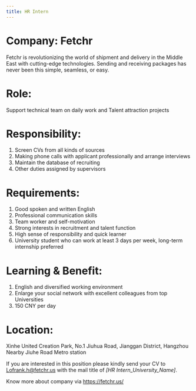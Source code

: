 ```yaml
---
title: HR Intern
---
```

# Company: Fetchr
Fetchr is revolutionizing the world of  shipment and delivery in the Middle East  with cutting-edge technologies. Sending and receiving packages has never been this simple, seamless, or easy.

# Role:
Support technical team on daily work and Talent attraction projects

# Responsibility:
1. Screen CVs from all kinds of sources
2. Making phone calls with applicant professionally and arrange interviews
3. Maintain the database of recruiting
4. Other duties assigned by supervisors

# Requirements:
1. Good spoken and written English
2. Professional communication skills
3. Team worker and self-motivation
4. Strong interests in recruitment and talent function
5. High sense of responsibility and quick learner
6. University student who can work at least 3 days per week, long-term internship preferred

# Learning & Benefit:
1. English and diversified working environment
2. Enlarge your social network with excellent colleagues from top Universities
3. 150 CNY per day

# Location:
Xinhe United Creation Park, No.1 Jiuhua Road, Jianggan District, Hangzhou Nearby Jiuhe Road Metro station

If you are interested in this position please kindly send your CV to <Lofrank.h@fetchr.us> with the mail title of *[HR Intern_University_Name]*.

Know more about company via  https://fetchr.us/
